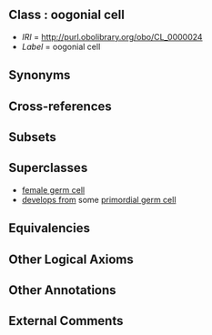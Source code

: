 
## Class : oogonial cell

 * *IRI* = http://purl.obolibrary.org/obo/CL_0000024
 * *Label* = oogonial cell

## Synonyms


## Cross-references


## Subsets


## Superclasses

 * [female germ cell](../../CL/21/CL_0000021.md)
 * [develops from](../../RO/02/RO_0002202.md) some [primordial germ cell](../../CL/70/CL_0000670.md)

## Equivalencies


## Other Logical Axioms


## Other Annotations


## External Comments

